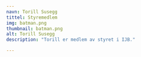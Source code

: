 ```yaml
---
navn: Torill Susegg
tittel: Styremedlem
img: batman.png
thumbnail: batman.png
alt: Torill Susegg
description: "Torill er medlem av styret i IJB."

---
```

